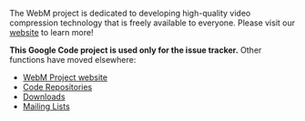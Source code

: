 The WebM project is dedicated to developing high-quality video compression technology that is freely available to everyone. Please visit our [website](http://www.webmproject.org) to learn more!

**This Google Code project is used only for the issue tracker.** Other functions have moved elsewhere:

  * [WebM Project website](http://www.webmproject.org)
  * [Code Repositories](http://www.webmproject.org/code/)
  * [Downloads](http://downloads.webmproject.org/releases/webm/index.html)
  * [Mailing Lists](https://groups.google.com/a/webmproject.org/groups/dir)